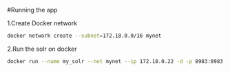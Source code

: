 #Running the app

1.Create Docker network
```bash
docker network create --subnet=172.18.0.0/16 mynet
```
2.Run the solr on docker
```bash
docker run --name my_solr --net mynet --ip 172.18.0.22 -d -p 8983:8983 -t solr
```
